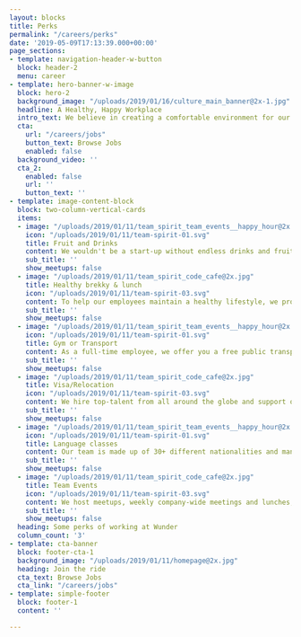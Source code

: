 ```yaml
---
layout: blocks
title: Perks
permalink: "/careers/perks"
date: '2019-05-09T17:13:39.000+00:00'
page_sections:
- template: navigation-header-w-button
  block: header-2
  menu: career
- template: hero-banner-w-image
  block: hero-2
  background_image: "/uploads/2019/01/16/culture_main_banner@2x-1.jpg"
  headline: A Healthy, Happy Workplace
  intro_text: We believe in creating a comfortable environment for our amazing people. Afterall, a happy team is a productive team!
  cta:
    url: "/careers/jobs"
    button_text: Browse Jobs
    enabled: false
  background_video: ''
  cta_2:
    enabled: false
    url: ''
    button_text: ''
- template: image-content-block
  block: two-column-vertical-cards
  items:
  - image: "/uploads/2019/01/11/team_spirit_team_events__happy_hour@2x.jpg"
    icon: "/uploads/2019/01/11/team-spirit-01.svg"
    title: Fruit and Drinks
    content: We wouldn't be a start-up without endless drinks and fruit! We're always stocked up with sodas, mate, beer, coffee and tea - we even have a juicer!
    sub_title: ''
    show_meetups: false
  - image: "/uploads/2019/01/11/team_spirit_code_cafe@2x.jpg"
    title: Healthy brekky & lunch
    icon: "/uploads/2019/01/11/team-spirit-03.svg"
    content: To help our employees maintain a healthy lifestyle, we provide delicious and organic breakfast and lunch, delivered fresh every day!
    sub_title: ''
    show_meetups: false
  - image: "/uploads/2019/01/11/team_spirit_team_events__happy_hour@2x.jpg"
    icon: "/uploads/2019/01/11/team-spirit-01.svg"
    title: Gym or Transport
    content: As a full-time employee, we offer you a free public transportation pass (HVV ProfiCard) or gym membership - your choice! Just let the Talent Team know your preference.
    sub_title: ''
    show_meetups: false
  - image: "/uploads/2019/01/11/team_spirit_code_cafe@2x.jpg"
    title: Visa/Relocation
    icon: "/uploads/2019/01/11/team-spirit-03.svg"
    content: We hire top-talent from all around the globe and support our employees, and their families (spouse & children), with the VISA and relocation processes.
    sub_title: ''
    show_meetups: false
  - image: "/uploads/2019/01/11/team_spirit_team_events__happy_hour@2x.jpg"
    icon: "/uploads/2019/01/11/team-spirit-01.svg"
    title: Language classes
    content: Our team is made up of 30+ different nationalities and many of us do not speak German. We help ease the transition of living in Germany by providing German classes twice a week!
    sub_title: ''
    show_meetups: false
  - image: "/uploads/2019/01/11/team_spirit_code_cafe@2x.jpg"
    title: Team Events
    icon: "/uploads/2019/01/11/team-spirit-03.svg"
    content: We host meetups, weekly company-wide meetings and lunches, and encourage our employees to be active at conferences and industry events. We also bring the team together every Friday for "beer-o'clock", to celebrate the successes of the week and share our hobbies with each other!
    sub_title: ''
    show_meetups: false
  heading: Some perks of working at Wunder
  column_count: '3'
- template: cta-banner
  block: footer-cta-1
  background_image: "/uploads/2019/01/11/homepage@2x.jpg"
  heading: Join the ride
  cta_text: Browse Jobs
  cta_link: "/careers/jobs"
- template: simple-footer
  block: footer-1
  content: ''

---
```

